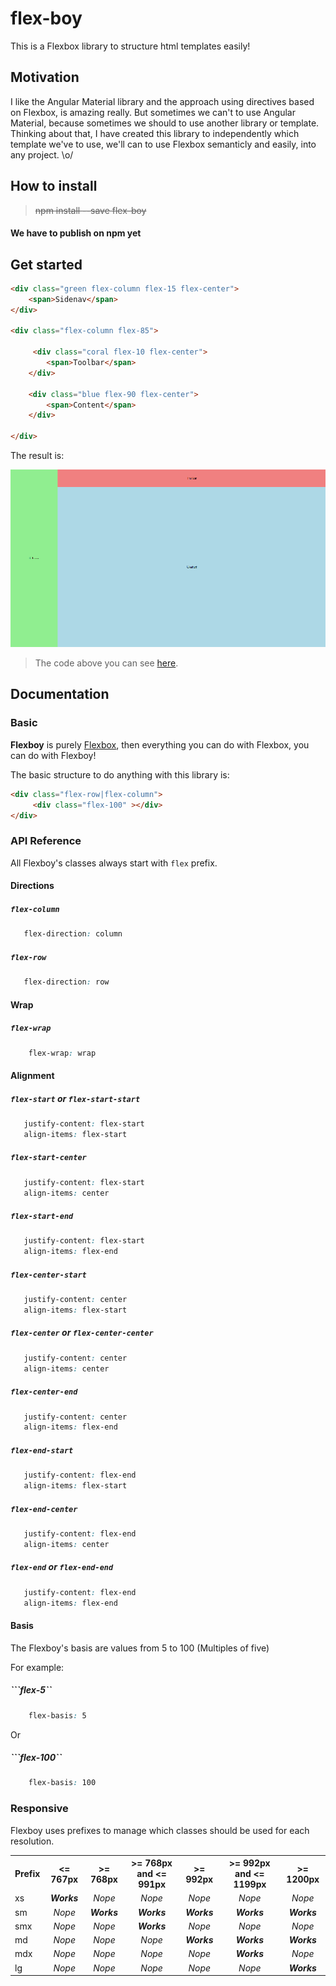 # flex-boy
This is a Flexbox library to structure html templates easily!  

## Motivation
I like the Angular Material library and the approach using directives based on Flexbox, is amazing really. 
But sometimes we can't to use Angular Material, because sometimes we should to use another library or template. 
Thinking about that, I have created this library to independently which template we've to use, we'll can to use Flexbox semanticly and easily, into any project. \o/ 

## How to install 
> ~~npm install --save flex-boy~~
#### We have to publish on npm yet

## Get started
```html
<div class="green flex-column flex-15 flex-center">
    <span>Sidenav</span>
</div>
    
<div class="flex-column flex-85">

     <div class="coral flex-10 flex-center">
        <span>Toolbar</span> 
    </div>

    <div class="blue flex-90 flex-center">
        <span>Content</span> 
    </div>

</div>
```
The result is:

![alt tag](https://github.com/henriquecustodia/flex-boy/blob/master/images/example.png)

> The code above you can see [here](https://github.com/henriquecustodia/flex-boy/blob/master/examples/basic.html).

## Documentation

### Basic 
**Flexboy** is purely [Flexbox](https://developer.mozilla.org/en-US/docs/Web/CSS/CSS_Flexible_Box_Layout/Using_CSS_flexible_boxes), then everything you can do with Flexbox, you can do with Flexboy!

The basic structure to do anything with this library is:

```html
<div class="flex-row|flex-column">
     <div class="flex-100" ></div>
</div> 
```

### API Reference
All Flexboy's classes always start with `flex` prefix. 

#### Directions

##### ``flex-column``
```css
   flex-direction: column
```

##### ``flex-row``
```css
   flex-direction: row
```

#### Wrap

##### ``flex-wrap``
```css
    flex-wrap: wrap 
```

#### Alignment

##### ``flex-start`` or ``flex-start-start``
```css
   justify-content: flex-start
   align-items: flex-start
```

##### ``flex-start-center``
```css
   justify-content: flex-start
   align-items: center
```

##### ``flex-start-end``
```css
   justify-content: flex-start
   align-items: flex-end
```

##### ``flex-center-start``
```css
   justify-content: center
   align-items: flex-start
```

##### ``flex-center`` or ``flex-center-center``
```css
   justify-content: center
   align-items: center
```

##### ``flex-center-end``
```css
   justify-content: center
   align-items: flex-end
```

##### ``flex-end-start``
```css
   justify-content: flex-end
   align-items: flex-start
```

##### ``flex-end-center``
```css
   justify-content: flex-end
   align-items: center
```

##### ``flex-end`` or ``flex-end-end``
```css
   justify-content: flex-end
   align-items: flex-end
```

#### Basis
The Flexboy's basis are values from 5 to 100 (Multiples of five)

For example: 
##### ```flex-5``
```css
    flex-basis: 5
```
Or 
##### ```flex-100``
```css
    flex-basis: 100
```

### Responsive

Flexboy uses prefixes to manage which classes should be used for each resolution. 

<table>
   <tr>
     <th>Prefix</th>
     <th><= 767px</th>
     <th>>= 768px</th>
     <th>>= 768px and <= 991px</th>
     <th>>= 992px</th>
     <th>>= 992px and <= 1199px</th>
     <th>>= 1200px</th>
   </tr>
   <tr>
       <td>xs</td>
       <td align="center"><b><em>Works</em></b></td>
       <td align="center"><em>Nope</em></td>
       <td align="center"><em>Nope</em></td>
       <td align="center"><em>Nope</em></td>
       <td align="center"><em>Nope</em></td>
       <td align="center"><em>Nope</em></td>
   </tr>
   <tr>
       <td>sm</td>
       <td align="center"><em>Nope</em></td>
       <td align="center"><b><em>Works</em></b></td>
       <td align="center"><b><em>Works</em></b></td>
       <td align="center"><b><em>Works</em></b></td>
       <td align="center"><b><em>Works</em></b></td>
       <td align="center"><b><em>Works</em></b></td>
   </tr>
   <tr>
      <td>smx</td>
      <td align="center"><em>Nope</em></td>
      <td align="center"><em>Nope</em></td>
      <td align="center"><b><em>Works</em></b></td>
      <td align="center"><em>Nope</em></td>
      <td align="center"><em>Nope</em></td>
      <td align="center"><em>Nope</em></td>
   </tr>
   <tr>
      <td>md</td>
      <td align="center"><em>Nope</em></td>
      <td align="center"><em>Nope</em></td>
      <td align="center"><em>Nope</em></td>
      <td align="center"><b><em>Works</em></b></td>
      <td align="center"><b><em>Works</em></b></td>
      <td align="center"><b><em>Works</em></b></td>
   </tr>
   <tr>
      <td>mdx</td>
      <td align="center"><em>Nope</em></td> 
      <td align="center"><em>Nope</em></td>
      <td align="center"><em>Nope</em></td>
      <td align="center"><em>Nope</em></td>
      <td align="center"><b><em>Works</em></b></td>
      <td align="center"><em>Nope</em></td>
   </tr>
   <tr>
      <td>lg</td>
      <td align="center"><em>Nope</em></td>  
      <td align="center"><em>Nope</em></td>
      <td align="center"><em>Nope</em></td>
      <td align="center"><em>Nope</em></td>
      <td align="center"><em>Nope</em></td>
      <td align="center"><b><em>Works</em></b></td>
   </tr>
</table>





